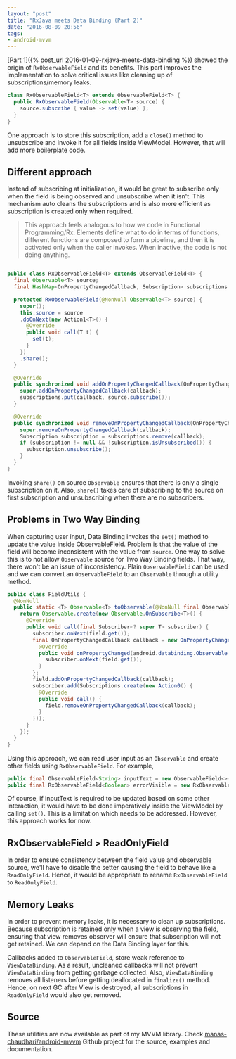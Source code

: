 ```yaml
---
layout: "post"
title: "RxJava meets Data Binding (Part 2)"
date: "2016-08-09 20:56"
tags:
- android-mvvm
---
```


[Part 1]({% post_url 2016-01-09-rxjava-meets-data-binding %}) showed the origin of `RxObservableField` and its benefits. This part improves the implementation to solve critical issues like cleaning up of subscriptions/memory leaks.

```java
class RxObservableField<T> extends ObservableField<T> {
  public RxObservableField(Observable<T> source) {
    source.subscribe { value -> set(value) };
  }
}
```

One approach is to store this subscription, add a `close()` method to unsubscribe and invoke it for all fields inside ViewModel. However, that will add more boilerplate code.

## Different approach

Instead of subscribing at initialization, it would be great to subscribe only when the field is being observed and unsubscribe when it isn't. This mechanism auto cleans the subscriptions and is also more efficient as subscription is created only when required.

> This approach feels analogous to how we code in Functional Programming/Rx. Elements define what to do in terms of functions, different functions are composed to form a pipeline, and then it is activated only when the caller invokes. When inactive, the code is not doing anything.

```java

public class RxObservableField<T> extends ObservableField<T> {
  final Observable<T> source;
  final HashMap<OnPropertyChangedCallback, Subscription> subscriptions = new HashMap<>();

  protected RxObservableField(@NonNull Observable<T> source) {
    super();
    this.source = source
    .doOnNext(new Action1<T>() {
      @Override
      public void call(T t) {
        set(t);
      }
    })
    .share();
  }

  @Override
  public synchronized void addOnPropertyChangedCallback(OnPropertyChangedCallback callback) {
    super.addOnPropertyChangedCallback(callback);
    subscriptions.put(callback, source.subscribe());
  }

  @Override
  public synchronized void removeOnPropertyChangedCallback(OnPropertyChangedCallback callback) {
    super.removeOnPropertyChangedCallback(callback);
    Subscription subscription = subscriptions.remove(callback);
    if (subscription != null && !subscription.isUnsubscribed()) {
      subscription.unsubscribe();
    }
  }
}
```

Invoking `share()` on source `Observable` ensures that there is only a single subscription on it. Also, `share()` takes care of subscribing to the source on first subscription and unsubscribing when there are no subscribers.


## Problems in Two Way Binding

When capturing user input, Data Binding invokes the `set()` method to update the value inside ObservableField. Problem is that the value of the field will become inconsistent with the value from `source`. One way to solve this is to not allow `Observable` source for Two Way Binding fields. That way, there won't be an issue of inconsistency. Plain `ObservableField` can be used and we can convert an `ObservableField` to an `Observable` through a utility method.

```java
public class FieldUtils {
  @NonNull
  public static <T> Observable<T> toObservable(@NonNull final ObservableField<T> field) {
    return Observable.create(new Observable.OnSubscribe<T>() {
      @Override
      public void call(final Subscriber<? super T> subscriber) {
        subscriber.onNext(field.get());
        final OnPropertyChangedCallback callback = new OnPropertyChangedCallback() {
          @Override
          public void onPropertyChanged(android.databinding.Observable observable, int i) {
            subscriber.onNext(field.get());
          }
        };
        field.addOnPropertyChangedCallback(callback);
        subscriber.add(Subscriptions.create(new Action0() {
          @Override
          public void call() {
            field.removeOnPropertyChangedCallback(callback);
          }
        }));
      }
    });
  }
}

```

Using this approach, we can read user input as an `Observable` and create other fields using `RxObservableField`. For example,

```java
public final ObservableField<String> inputText = new ObservableField<>("");
public final RxObservableField<Boolean> errorVisible = new RxObservableField<>(toObservable(inputText).map(text -> text.isEmpty()))

```

Of course, if inputText is required to be updated based on some other interaction, it would have to be done imperatively inside the ViewModel by calling `set()`. This is a limitation which needs to be addressed. However, this approach works for now.


## RxObservableField > ReadOnlyField

In order to ensure consistency between the field value and observable source, we'll have to disable the setter causing the field to behave like a `ReadOnlyField`. Hence, it would be appropriate to rename `RxObservableField` to `ReadOnlyField`.


## Memory Leaks

In order to prevent memory leaks, it is necessary to clean up subscriptions. Because subscription is retained only when a view is observing the field, ensuring that view removes observer will ensure that subscription will not get retained. We can depend on the Data Binding layer for this.

Callbacks added to `ObservableField`, store weak reference to `ViewDataBinding`. As a result, uncleaned callbacks will not prevent `ViewDataBinding` from getting garbage collected. Also, `ViewDataBinding` removes all listeners before getting deallocated in `finalize()` method. Hence, on next GC after View is destroyed, all subscriptions in `ReadOnlyField` would also get removed.

## Source

These utilities are now available as part of my MVVM library. Check [manas-chaudhari/android-mvvm](https://github.com/manas-chaudhari/android-mvvm) Github project for the source, examples and documentation.
